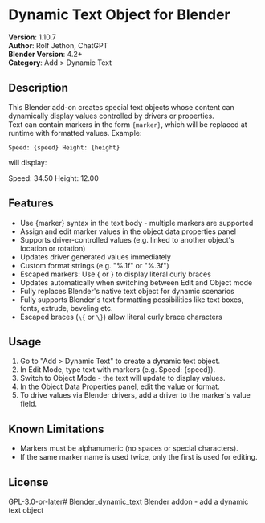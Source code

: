 # Dynamic Text Object for Blender

**Version**: 1.10.7  
**Author**: Rolf Jethon, ChatGPT  
**Blender Version**: 4.2+  
**Category**: Add > Dynamic Text

## Description
This Blender add-on creates special text objects whose content can dynamically display values controlled by drivers or properties.  
Text can contain markers in the form `{marker}`, which will be replaced at runtime with formatted values.
Example:
``` 
Speed: {speed} Height: {height}   
```
will display:

Speed: 34.50 Height: 12.00

## Features
* Use {marker} syntax in the text body - multiple markers are supported
* Assign and edit marker values in the object data properties panel
* Supports driver-controlled values (e.g. linked to another object's location or rotation)
* Updates driver generated values immediately
* Custom format strings (e.g. "%.1f" or "%.3f")
* Escaped markers: Use \{ or \} to display literal curly braces
* Updates automatically when switching between Edit and Object mode
* Fully replaces Blender's native text object for dynamic scenarios
* Fully supports Blender's text formatting possibilities like text boxes, fonts, extrude, beveling etc.
* Escaped braces (`\{` or `\}`) allow literal curly brace characters

## Usage
1. Go to "Add >  Dynamic Text" to create a dynamic text object.
2. In Edit Mode, type text with markers (e.g. Speed: {speed}).
3. Switch to Object Mode - the text will update to display values.
4. In the Object Data Properties panel, edit the value or format.
5. To drive values via Blender drivers, add a driver to the marker's value field.

## Known Limitations
- Markers must be alphanumeric (no spaces or special characters).
- If the same marker name is used twice, only the first is used for editing.

## License
GPL-3.0-or-later# Blender_dynamic_text
Blender addon - add a dynamic text object
